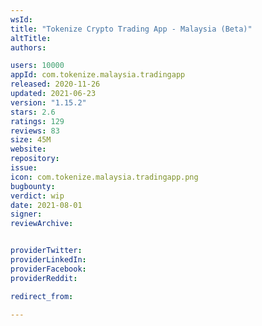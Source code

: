 ```yaml
---
wsId: 
title: "Tokenize Crypto Trading App - Malaysia (Beta)"
altTitle: 
authors:

users: 10000
appId: com.tokenize.malaysia.tradingapp
released: 2020-11-26
updated: 2021-06-23
version: "1.15.2"
stars: 2.6
ratings: 129
reviews: 83
size: 45M
website: 
repository: 
issue: 
icon: com.tokenize.malaysia.tradingapp.png
bugbounty: 
verdict: wip
date: 2021-08-01
signer: 
reviewArchive:


providerTwitter: 
providerLinkedIn: 
providerFacebook: 
providerReddit: 

redirect_from:

---
```



